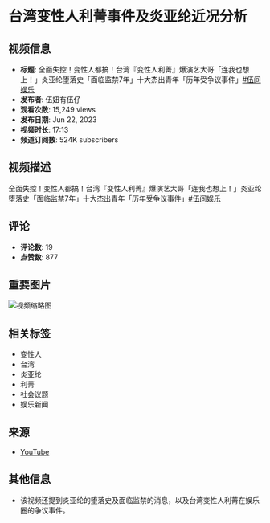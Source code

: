 # 台湾变性人利菁事件及炎亚纶近况分析

## 视频信息
- **标题**: 全面失控！变性人都搞！台湾『变性人利菁』爆演艺大哥「连我也想上！」炎亚纶堕落史「面临监禁7年」十大杰出青年「历年受争议事件」[#伍间娱乐](https://www.youtube.com/hashtag/%E4%BC%8D%E9%96%93%E5%A8%9B%E6%A8%82)
- **发布者**: 伍妞有伍仔
- **观看次数**: 15,249 views
- **发布日期**: Jun 22, 2023
- **视频时长**: 17:13
- **频道订阅数**: 524K subscribers

## 视频描述
全面失控！变性人都搞！台湾『变性人利菁』爆演艺大哥「连我也想上！」炎亚纶堕落史「面临监禁7年」十大杰出青年「历年受争议事件」[#伍间娱乐](https://www.youtube.com/hashtag/%E4%BC%8D%E9%96%93%E5%A8%9B%E6%A8%82)

## 评论
- **评论数**: 19
- **点赞数**: 877

## 重要图片
![视频缩略图](https://i.ytimg.com/vi/ci67C4wvhgQ/hqdefault.jpg?sqp=-oaymwEmCKgBEF5IWvKriqkDGQgBFQAAiEIYAdgBAeIBCggYEAIYBjgBQAE=&rs=AOn4CLAnVG-UTNAOzdyIG2pt-b0Clcni0g)

## 相关标签
- 变性人
- 台湾
- 炎亚纶
- 利菁
- 社会议题
- 娱乐新闻

## 来源
- [YouTube](https://www.youtube.com)

## 其他信息
- 该视频还提到炎亚纶的堕落史及面临监禁的消息，以及台湾变性人利菁在娱乐圈的争议事件。